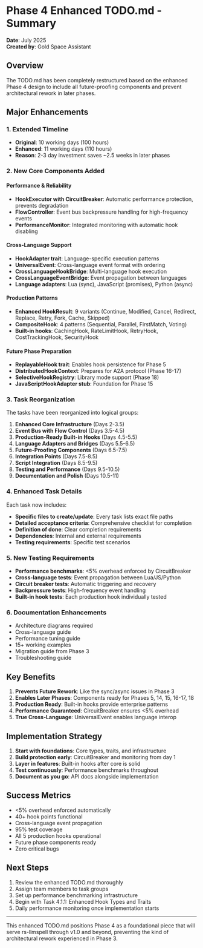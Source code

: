 # Phase 4 Enhanced TODO.md - Summary

**Date**: July 2025  
**Created by**: Gold Space Assistant

## Overview

The TODO.md has been completely restructured based on the enhanced Phase 4 design to include all future-proofing components and prevent architectural rework in later phases.

## Major Enhancements

### 1. Extended Timeline
- **Original**: 10 working days (100 hours)
- **Enhanced**: 11 working days (110 hours)
- **Reason**: 2-3 day investment saves ~2.5 weeks in later phases

### 2. New Core Components Added

#### Performance & Reliability
- **HookExecutor with CircuitBreaker**: Automatic performance protection, prevents degradation
- **FlowController**: Event bus backpressure handling for high-frequency events
- **PerformanceMonitor**: Integrated monitoring with automatic hook disabling

#### Cross-Language Support
- **HookAdapter trait**: Language-specific execution patterns
- **UniversalEvent**: Cross-language event format with ordering
- **CrossLanguageHookBridge**: Multi-language hook execution
- **CrossLanguageEventBridge**: Event propagation between languages
- **Language adapters**: Lua (sync), JavaScript (promises), Python (async)

#### Production Patterns
- **Enhanced HookResult**: 9 variants (Continue, Modified, Cancel, Redirect, Replace, Retry, Fork, Cache, Skipped)
- **CompositeHook**: 4 patterns (Sequential, Parallel, FirstMatch, Voting)
- **Built-in hooks**: CachingHook, RateLimitHook, RetryHook, CostTrackingHook, SecurityHook

#### Future Phase Preparation
- **ReplayableHook trait**: Enables hook persistence for Phase 5
- **DistributedHookContext**: Prepares for A2A protocol (Phase 16-17)
- **SelectiveHookRegistry**: Library mode support (Phase 18)
- **JavaScriptHookAdapter stub**: Foundation for Phase 15

### 3. Task Reorganization

The tasks have been reorganized into logical groups:
1. **Enhanced Core Infrastructure** (Days 2-3.5)
2. **Event Bus with Flow Control** (Days 3.5-4.5)
3. **Production-Ready Built-in Hooks** (Days 4.5-5.5)
4. **Language Adapters and Bridges** (Days 5.5-6.5)
5. **Future-Proofing Components** (Days 6.5-7.5)
6. **Integration Points** (Days 7.5-8.5)
7. **Script Integration** (Days 8.5-9.5)
8. **Testing and Performance** (Days 9.5-10.5)
9. **Documentation and Polish** (Days 10.5-11)

### 4. Enhanced Task Details

Each task now includes:
- **Specific files to create/update**: Every task lists exact file paths
- **Detailed acceptance criteria**: Comprehensive checklist for completion
- **Definition of done**: Clear completion requirements
- **Dependencies**: Internal and external requirements
- **Testing requirements**: Specific test scenarios

### 5. New Testing Requirements

- **Performance benchmarks**: <5% overhead enforced by CircuitBreaker
- **Cross-language tests**: Event propagation between Lua/JS/Python
- **Circuit breaker tests**: Automatic triggering and recovery
- **Backpressure tests**: High-frequency event handling
- **Built-in hook tests**: Each production hook individually tested

### 6. Documentation Enhancements

- Architecture diagrams required
- Cross-language guide
- Performance tuning guide
- 15+ working examples
- Migration guide from Phase 3
- Troubleshooting guide

## Key Benefits

1. **Prevents Future Rework**: Like the sync/async issues in Phase 3
2. **Enables Later Phases**: Components ready for Phases 5, 14, 15, 16-17, 18
3. **Production Ready**: Built-in hooks provide enterprise patterns
4. **Performance Guaranteed**: CircuitBreaker ensures <5% overhead
5. **True Cross-Language**: UniversalEvent enables language interop

## Implementation Strategy

1. **Start with foundations**: Core types, traits, and infrastructure
2. **Build protection early**: CircuitBreaker and monitoring from day 1
3. **Layer in features**: Built-in hooks after core is solid
4. **Test continuously**: Performance benchmarks throughout
5. **Document as you go**: API docs alongside implementation

## Success Metrics

- <5% overhead enforced automatically
- 40+ hook points functional
- Cross-language event propagation
- 95% test coverage
- All 5 production hooks operational
- Future phase components ready
- Zero critical bugs

## Next Steps

1. Review the enhanced TODO.md thoroughly
2. Assign team members to task groups
3. Set up performance benchmarking infrastructure
4. Begin with Task 4.1.1: Enhanced Hook Types and Traits
5. Daily performance monitoring once implementation starts

---

This enhanced TODO.md positions Phase 4 as a foundational piece that will serve rs-llmspell through v1.0 and beyond, preventing the kind of architectural rework experienced in Phase 3.
